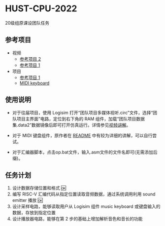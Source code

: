 # HUST-CPU-2022

20级组原课设团队任务

## 参考项目

- 视频
  - [参考项目 2](https://www.bilibili.com/video/BV1W54y1i7oL/?vd_source=7b62d8645e33caecde1b6dc6e75c4bda)
  - [参考项目 1](https://www.bilibili.com/video/BV1iy4y1s7fG/?spm_id_from=333.337.search-card.all.click&vd_source=7b62d8645e33caecde1b6dc6e75c4bda)
- 项目
  - [参考项目 1](https://github.com/lrg11/hust_computer_organization)
  - [MIDI keyboard](https://github.com/mrmcsoftware/MIDIkeyboard)

## 使用说明

- 对于往届项目，使用 Logisim 打开“团队项目多媒体视听.circ”文件，选择“团队项目主界面”电路，定位到右下角的 RAM 组件，加载“团队项目数据集.data2”数据镜像后即可打开仿真运行。详情参见[视频讲解](https://www.bilibili.com/video/BV1iy4y1s7fG/?spm_id_from=333.337.search-card.all.click&vd_source=7b62d8645e33caecde1b6dc6e75c4bda)。

- 对于 MIDI 键盘组件，原作者在 [README](Reference\MIDIkeyboard-master\README.md) 中有较为详细的讲解，可以自行尝试。

- 对于汇编器脚本，点击op.bat文件，输入.asm文件的文件名即可(无需添加后缀)。
  
## 任务计划

1. 设计数据存储位置和格式 :ok:
2. 编写 RISC-V 汇编代码从指定位置读取音频数据，通过系统调用利用 sound emitter 播放 :ok:
3. 设计采样电路，能够读取用户从 Logisim 组件 music keyboard 或键盘输入的数据，存放到指定位置
4. 设计播放器电路，能够在第 2 步的基础上增加解析音色和音长的功能